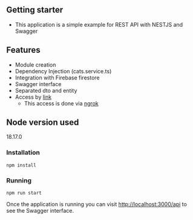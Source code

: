 ## Getting starter
- This application is a simple example for REST API with NESTJS and Swagger

## Features
- Module creation
- Dependency Injection (cats.service.ts)
- Integration with Firebase firestore
- Swagger interface
- Separated dto and entity
- Access by [link](https://b563-2804-14c-110-89f6-99f1-b116-87ea-dc19.ngrok-free.app/api)
    - This access is done via [ngrok](https://ngrok.com/)

## Node version used
18.17.0

### Installation

`npm install`

### Running

`npm run start`

Once the application is running you can visit [http://localhost:3000/api](http://localhost:3000/api) to see the Swagger interface.
